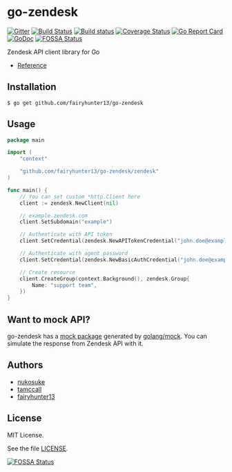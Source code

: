# go-zendesk
[![Gitter](https://badges.gitter.im/terraform-provider-zendesk/Lobby.svg)](https://gitter.im/terraform-provider-zendesk/Lobby?utm_source=badge&utm_medium=badge&utm_campaign=pr-badge)
[![Build Status](https://travis-ci.org/fairyhunter13/go-zendesk.svg?branch=master)](https://travis-ci.org/fairyhunter13/go-zendesk)
[![Build status](https://ci.appveyor.com/api/projects/status/ce4p1mswjkdftv6o/branch/master?svg=true)](https://ci.appveyor.com/project/fairyhunter13/go-zendesk/branch/master)
[![Coverage Status](https://coveralls.io/repos/github/fairyhunter13/go-zendesk/badge.svg?branch=master)](https://coveralls.io/github/fairyhunter13/go-zendesk?branch=master)
[![Go Report Card](https://goreportcard.com/badge/github.com/fairyhunter13/go-zendesk)](https://goreportcard.com/report/github.com/fairyhunter13/go-zendesk)
[![GoDoc](https://godoc.org/github.com/fairyhunter13/go-zendesk?status.svg)](https://godoc.org/github.com/fairyhunter13/go-zendesk)
[![FOSSA Status](https://app.fossa.io/api/projects/git%2Bgithub.com%2Ffairyhunter13%2Fgo-zendesk.svg?type=shield)](https://app.fossa.io/projects/git%2Bgithub.com%2Ffairyhunter13%2Fgo-zendesk?ref=badge_shield)

Zendesk API client library for Go

- [Reference](https://godoc.org/github.com/fairyhunter13/go-zendesk)

## Installation

``` shell
$ go get github.com/fairyhunter13/go-zendesk
```

## Usage

```go
package main

import (
    "context"

    "github.com/fairyhunter13/go-zendesk/zendesk"
)

func main() {
    // You can set custom *http.Client here
    client := zendesk.NewClient(nil)

    // example.zendesk.com
    client.SetSubdomain("example")

    // Authenticate with API token
    client.SetCredential(zendesk.NewAPITokenCredential("john.doe@example.com", "apitoken"))

    // Authenticate with agent password
    client.SetCredential(zendesk.NewBasicAuthCredential("john.doe@example.com", "password"))

    // Create resource
    client.CreateGroup(context.Background(), zendesk.Group{
        Name: "support team",
    })
}
```

## Want to mock API?
go-zendesk has a [mock package](https://pkg.go.dev/github.com/nukosuke/go-zendesk/zendesk/mock) generated by [golang/mock](https://github.com/golang/mock).
You can simulate the response from Zendesk API with it.

## Authors
- [nukosuke](https://github.com/nukosuke)
- [tamccall](https://github.com/tamccall)
- [fairyhunter13](https://github.com/fairyhunter13)

## License

MIT License.

See the file [LICENSE](./LICENSE).


[![FOSSA Status](https://app.fossa.io/api/projects/git%2Bgithub.com%2Ffairyhunter13%2Fgo-zendesk.svg?type=large)](https://app.fossa.io/projects/git%2Bgithub.com%2Ffairyhunter13%2Fgo-zendesk?ref=badge_large)
